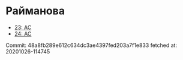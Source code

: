 # Райманова
- [23: AC](23.md)
- [24: AC](24.md)

Commit: 48a8fb289e612c634dc3ae4397fed203a7f1e833
 fetched at: 20201026-114745
